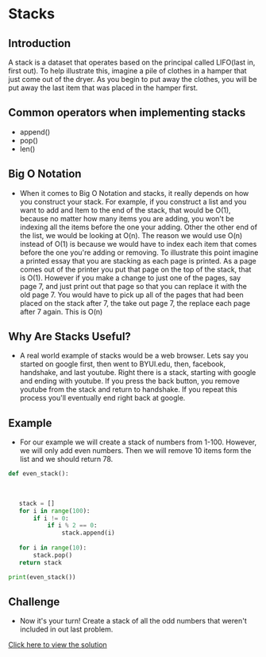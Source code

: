 # Stacks

## Introduction

A stack is a dataset that operates based on the principal called LIFO(last in, first out). To help illustrate this, imagine a pile of clothes in a hamper that just come out of the dryer. As you begin to put away the clothes, you will be put away the last item that was placed in the hamper first. 

## Common operators when implementing stacks
- append()
- pop() 
- len() 


## Big O Notation
- When it comes to Big O Notation and stacks, it really depends on how you construct your stack. For example, if you construct a list and you want to add and Item to the end of the stack, that would be O(1), because no matter how many items you are adding, you won't be indexing all the items before the one your adding. Other the other end of the list, we would be looking at O(n). The reason we would use O(n) instead of O(1) is because we would have to index each item that comes before the one you're adding or removing. To illustrate this point imagine a printed essay that you are stacking as each page is printed. As a page comes out of the printer you put that page on the top of the stack, that is O(1). However if you make a change to just one of the pages, say page 7, and just print out that page so that you can replace it with the old page 7. You would have to pick up all of the pages that had been placed on the stack after 7, the take out page 7, the replace each page after 7 again. This is O(n)

## Why Are Stacks Useful?
- A real world example of stacks would be a web browser. Lets say you started on google first, then went to BYUI.edu, then, facebook, handshake, and last youtube. Right there is a stack, starting with google and ending with youtube. If you press the back button, you remove youtube from the stack and return to handshake. If you repeat this process you'll eventually end right back at google. 


## Example 
- For our example we will create a stack of numbers from 1-100. However, we will only add even numbers. Then we will remove 10 items form the list and we should return 78.

 ```python 
def even_stack():
        
        
    
    stack = []
    for i in range(100):
        if i != 0:
            if i % 2 == 0:
                stack.append(i)
    
    for i in range(10):
        stack.pop()
    return stack

print(even_stack())

```

## Challenge
- Now it's your turn! Create a stack of all the odd numbers that weren't included in out last problem. 

[Click here to view the solution](stacks_solution.md)



    
        
